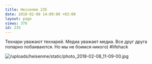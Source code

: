 ```yaml
---
title: Heisenme 235
date: 2018-02-08 14:09:00 +03:00
layout: page
views: 378
id: 235
---
```


Технари уважают технарей. Медиа уважает медиа. Все друг друга попарно побаиваются. Но мы не боимся никого)
#lifehack



![/uploads/heisenme/static/photo_2018-02-08_11-09-00.jpg](/uploads/heisenme/static/photo_2018-02-08_11-09-00.jpg)
